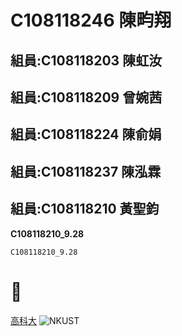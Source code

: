 # C108118246 陳畇翔
## 組員:C108118203 陳虹汝
## 組員:C108118209 曾婉茜
## 組員:C108118224 陳俞娟
## 組員:C108118237 陳泓霖
## 組員:C108118210 黃聖鈞

**C108118210_9.28**

`C108118210_9.28`

# 🥵
[高科大](http://www.nkust.edu.tw)
![NKUST](https://www.nkust.edu.tw/var/file/0/1000/img/513/182513897.png "NKUST")


